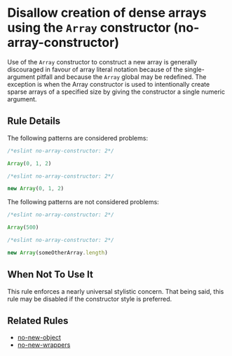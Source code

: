 # Disallow creation of dense arrays using the `Array` constructor (no-array-constructor)

Use of the `Array` constructor to construct a new array is generally
discouraged in favour of array literal notation because of the single-argument
pitfall and because the `Array` global may be redefined. The exception is when
the Array constructor is used to intentionally create sparse arrays of a
specified size by giving the constructor a single numeric argument.

## Rule Details

The following patterns are considered problems:

```js
/*eslint no-array-constructor: 2*/

Array(0, 1, 2)
```

```js
/*eslint no-array-constructor: 2*/

new Array(0, 1, 2)
```

The following patterns are not considered problems:

```js
/*eslint no-array-constructor: 2*/

Array(500)
```

```js
/*eslint no-array-constructor: 2*/

new Array(someOtherArray.length)
```

## When Not To Use It

This rule enforces a nearly universal stylistic concern. That being said, this
rule may be disabled if the constructor style is preferred.

## Related Rules

* [no-new-object](no-new-object.md)
* [no-new-wrappers](no-new-wrappers.md)
